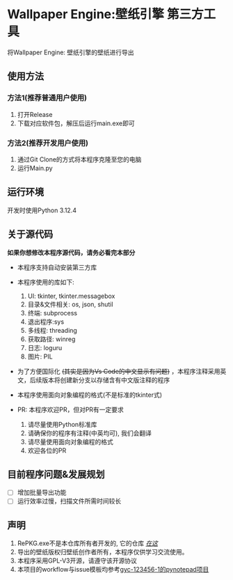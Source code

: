 # Wallpaper Engine:壁纸引擎 第三方工具
将Wallpaper Engine: 壁纸引擎的壁纸进行导出
## 使用方法
### 方法1(推荐普通用户使用)
1. 打开Release
2. 下载对应软件包，解压后运行main.exe即可
### 方法2(推荐开发用户使用)
1. 通过Git Clone的方式将本程序克隆至您的电脑
2. 运行Main.py
## 运行环境
开发时使用Python 3.12.4
## 关于源代码
**如果你想修改本程序源代码，请务必看完本部分**
- 本程序支持自动安装第三方库
- 本程序使用的库如下:
   1. UI: tkinter, tkinter.messagebox
   2. 目录&文件相关: os, json, shutil
   3. 终端: subprocess
   4. 退出程序:sys
   5. 多线程: threading
   6. 获取路径: winreg
   7. 日志: loguru 
   8. 图片: PIL
- 为了方便国际化 ~~(其实是因为Vs Code的中文显示有问题)~~ ，本程序注释采用英文，后续版本将创建新分支以存储含有中文版注释的程序
- 本程序使用面向对象编程的格式(不是标准的tkinter式)
- PR: 本程序欢迎PR，但对PR有一定要求
   
   1. 请尽量使用Python标准库
   2. 请确保你的程序有注释(中英均可), 我们会翻译
   3. 请尽量使用面向对象编程的格式
   4. 欢迎各位的PR
## 目前程序问题&发展规划
- [ ] 增加批量导出功能
- [ ] 运行效率过慢，扫描文件所需时间较长
## 声明
1. RePKG.exe不是本仓库所有者开发的,  它的仓库 *[在这](https://github.com/notscuffed/repkg)*
2. 导出的壁纸版权归壁纸创作者所有，本程序仅供学习交流使用。
3. 本程序采用GPL-V3开源，请遵守该开源协议
4. 本项目的workflow与issue模板均参考[gyc-123456-1的pynotepad项目](https://github.com/gyc123456-1/pynotepad)